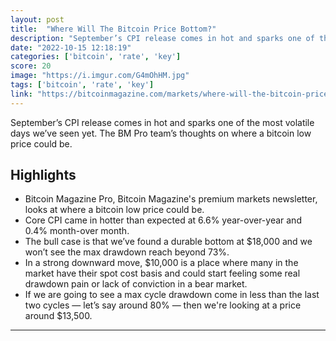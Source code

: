 ```yaml
---
layout: post
title:  "Where Will The Bitcoin Price Bottom?"
description: "September’s CPI release comes in hot and sparks one of the most volatile days we’ve seen yet. The BM Pro team’s thoughts on where a bitcoin low price could be."
date: "2022-10-15 12:18:19"
categories: ['bitcoin', 'rate', 'key']
score: 20
image: "https://i.imgur.com/G4mOhHM.jpg"
tags: ['bitcoin', 'rate', 'key']
link: "https://bitcoinmagazine.com/markets/where-will-the-bitcoin-price-bottom"
---
```


September’s CPI release comes in hot and sparks one of the most volatile days we’ve seen yet. The BM Pro team’s thoughts on where a bitcoin low price could be.

## Highlights

- Bitcoin Magazine Pro, Bitcoin Magazine's premium markets newsletter, looks at where a bitcoin low price could be.
- Core CPI came in hotter than expected at 6.6% year-over-year and 0.4% month-over month.
- The bull case is that we’ve found a durable bottom at $18,000 and we won’t see the max drawdown reach beyond 73%.
- In a strong downward move, $10,000 is a place where many in the market have their spot cost basis and could start feeling some real drawdown pain or lack of conviction in a bear market.
- If we are going to see a max cycle drawdown come in less than the last two cycles — let’s say around 80% — then we're looking at a price around $13,500.

---
